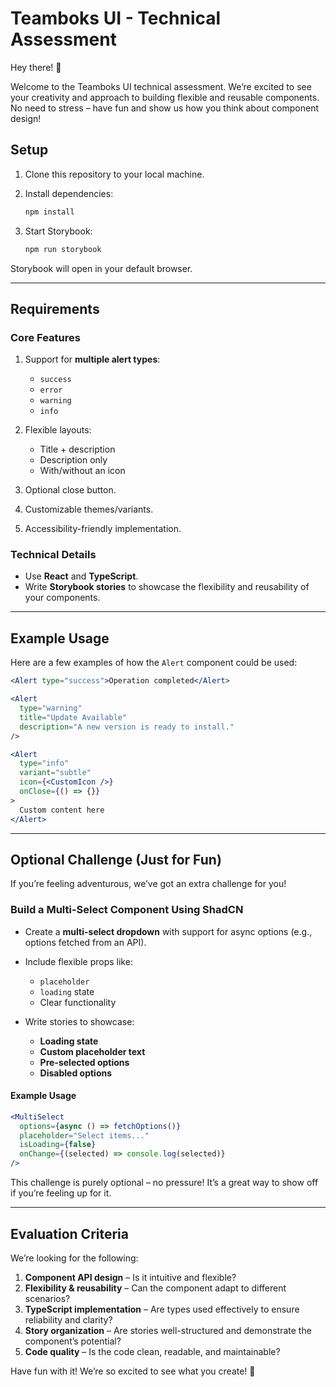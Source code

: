 # Teamboks UI - Technical Assessment  

Hey there! 👋  

Welcome to the Teamboks UI technical assessment. We’re excited to see your creativity and approach to building flexible and reusable components. No need to stress – have fun and show us how you think about component design!  

## Setup  

1. Clone this repository to your local machine.  
2. Install dependencies:  

   ```bash
   npm install
   ```  

3. Start Storybook:  

   ```bash
   npm run storybook
   ```  

Storybook will open in your default browser.  

---

## Requirements  

### Core Features  

1. Support for **multiple alert types**:  
   - `success`  
   - `error`  
   - `warning`  
   - `info`  

2. Flexible layouts:  
   - Title + description  
   - Description only  
   - With/without an icon  

3. Optional close button.  
4. Customizable themes/variants.  
5. Accessibility-friendly implementation.  

### Technical Details  

- Use **React** and **TypeScript**.  
- Write **Storybook stories** to showcase the flexibility and reusability of your components.  

---

## Example Usage  

Here are a few examples of how the `Alert` component could be used:  

```jsx
<Alert type="success">Operation completed</Alert>  

<Alert  
  type="warning"  
  title="Update Available"  
  description="A new version is ready to install."  
/>  

<Alert  
  type="info"  
  variant="subtle"  
  icon={<CustomIcon />}  
  onClose={() => {}}  
>  
  Custom content here  
</Alert>
```

---

## Optional Challenge (Just for Fun)  

If you’re feeling adventurous, we’ve got an extra challenge for you!  

### Build a Multi-Select Component Using ShadCN  

- Create a **multi-select dropdown** with support for async options (e.g., options fetched from an API).  
- Include flexible props like:  
  - `placeholder`  
  - `loading` state  
  - Clear functionality  

- Write stories to showcase:  
  - **Loading state**  
  - **Custom placeholder text**  
  - **Pre-selected options**  
  - **Disabled options**  

#### Example Usage  

```jsx
<MultiSelect  
  options={async () => fetchOptions()}  
  placeholder="Select items..."  
  isLoading={false}  
  onChange={(selected) => console.log(selected)}  
/>
```  

This challenge is purely optional – no pressure! It’s a great way to show off if you’re feeling up for it.  

---

## Evaluation Criteria  

We’re looking for the following:  

1. **Component API design** – Is it intuitive and flexible?  
2. **Flexibility & reusability** – Can the component adapt to different scenarios?  
3. **TypeScript implementation** – Are types used effectively to ensure reliability and clarity?  
4. **Story organization** – Are stories well-structured and demonstrate the component’s potential?  
5. **Code quality** – Is the code clean, readable, and maintainable?  


Have fun with it! We’re so excited to see what you create! 🚀

